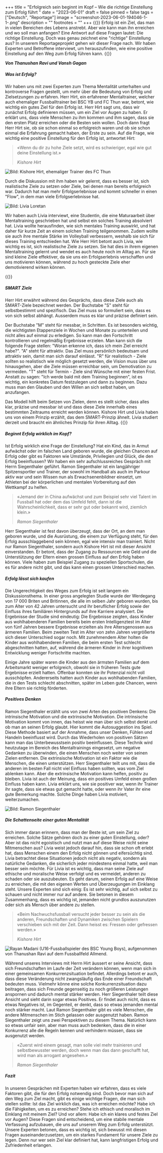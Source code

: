+++
title = "Erfolgreich sein beginnt im Kopf – Wie die richtige Einstellung zum Erfolg führt "
date = "2023-06-01"
draft = false
pinned = false
tags = ["Deutsch", "Reportage"]
image = "screenshot-2023-06-01-194046-1-1-.png"
description = ""
footnotes = ""
+++
{{<lead>}}
Erfolg ist ein Ziel, das man in vielen Bereichen des Lebens anstrebt. Aber wie kann man ihn erreichen und wo soll man anfangen? Eine Antwort auf diese Fragen lautet: Die richtige Einstellung. Doch was genau zeichnet eine "richtige" Einstellung aus? In unserem Reportageprojekt gehen wir dieser Frage nach. Wir haben Experten und Betroffene interviewt, um herauszufinden, wie eine positive Einstellung auf den Weg zum Erfolg führen kann.
{{</lead>}}

***Von Thanushan Ravi und Vansh Gagan***

##### Was ist Erfolg?

Wir haben uns mit zwei Experten zum Thema Mentalität unterhalten und kontroverse Fragen gestellt, um mehr über die Bedeutung von Erfolg und Zielsetzungen zu erfahren. Herr Hirt, ein erfahrener Mentaltrainer, welcher auch ehemaliger Fussballtrainer bei BSC YB und FC Thun war, betont, wie wichtig ein gutes Ziel für den Erfolg ist. Herr Hirt sagt uns, dass wir zunächst Erfolg definieren müssen, um ein Ziel vor Augen zu haben. Er erklärt uns, dass viele Menschen zu ihm kommen und ihm sagen, dass sie den ersten Platz erreichen oder die Besten sein wollen. Doch dann fragt Herr Hirt sie, ob sie schon einmal so erfolgreich waren und ob sie schon einmal die Erfahrung gemacht haben, der Erste zu sein. Auf die Frage, wie wichtig eine positive Einstellung für den Erfolg ist, antwortet Hirt:

> «Wenn du dir zu hohe Ziele setzt, wird es schwieriger, egal wie gut deine Einstellung ist.»
>
> *Kishore Hirt*

![Bild: Kishore Hirt, ehemaliger Trainer des FC Thun](kishore-hirt-mentaltrainer-23.jpg)

Durch die Diskussion mit ihm haben wir gelernt, dass es besser ist, sich realistische Ziele zu setzen oder Ziele, bei denen man bereits erfolgreich war. Dadurch hat man mehr Erfolgserlebnisse und kommt schneller in einen "Flow", in dem man viele Erfolgserlebnisse hat.

![Bild: Livia Loretan](foto-1-.jpeg)

Wir haben auch Livia interviewt, eine Studentin, die eine Maturaarbeit über Mentaltraining geschrieben hat und selbst ein solches Training absolviert hat. Livia wollte herausfinden, wie sich mentales Training auswirkt, und hat daher für kurze Zeit an einem solchen Training teilgenommen.  Zudem wollte sie auch ihre mentale Stärke im Volleyball verbessern, weshalb sie sich für dieses Training entschieden hat. Wie Herr Hirt betont auch Livia, wie wichtig es ist, sich realistische Ziele zu setzen. Sie hat dies in ihrem eigenen Mentaltraining gelernt und wendet es auch heute noch im Alltag an. Für sie sind kleine Ziele effektiver, da sie uns ein Erfolgserlebnis verschaffen und uns motivieren können, während zu hoch gesteckte Ziele eher demotivierend wirken können.

{{<box>}}

##### SMART Ziele

Herr Hirt erwähnt während des Gesprächs, dass diese Ziele auch als SMART-Ziele bezeichnet werden. 
Der Buchstabe "S" steht für selbstbestimmt und spezifisch. Das Ziel muss so formuliert sein, dass es von sich selbst abhängt. Ausserdem muss es klar und präzise definiert sein.

Der Buchstabe "M" steht für messbar, in Schritten. Es ist besonders wichtig, die wichtigsten Etappenziele in Wochen und Monate zu unterteilen und nicht alles auf einmal zu erledigen. So kann man den Fortschritt kontrollieren und regelmäßig Ergebnisse erzielen. Man kann sich die folgende Frage stellen: "Woran erkenne ich, dass ich mein Ziel erreicht habe?".
"A" steht für attraktiv. Das Ziel muss persönlich bedeutsam und attraktiv sein, damit man sich darauf einlässt.
"R" für realistisch - Ziele sollten so realistisch wie möglich gesetzt werden, die Vision muss über uns hinausgehen, aber die Ziele müssen erreichbar sein, um Demotivation zu vermeiden.
"T" steht für Termin - Ziele sind Wünsche mit einer festen Frist. Anstatt zu sagen: "Ich werde bald mit dem Training beginnen", ist es wichtig, ein konkretes Datum festzulegen und dann zu beginnen. Dazu muss man den Glauben und den Willen an sich selbst haben, um anzufangen.

Das Modell hilft beim Setzen von Zielen, denn es stellt sicher, dass alles klar, präzise und messbar ist und dass diese Ziele innerhalb eines bestimmten Zeitraums erreicht werden können. 
Kishore Hirt und Livia haben uns von einem Prinzip erzählt, das dem SMART-Prinzip ähnelt. Livia studiert derzeit und braucht ein ähnliches Prinzip für ihren Alltag.
{{<box>}} 





##### Beginnt Erfolg wirklich im Kopf?

Ist Erfolg wirklich eine Frage der Einstellung? Hat ein Kind, das in Armut aufwächst oder im falschen Land geboren wurde, die gleichen Chancen auf Erfolg oder gibt es Faktoren wie Umstände, Privilegien und Glück, die den Erfolg beeinflussen? 
Wir haben ein sehr aufschlussreiches Gespräch mit Herrn Siegenthaler geführt. Ramon Siegenthaler ist ein langjähriger Spitzensportler und Trainer, der sowohl im Handball als auch im Parkour aktiv war und sein Wissen nun als Erwachsenenbildner einsetzt, um Athleten bei der körperlichen und mentalen Vorbereitung auf den Wettkampf zu helfen.

> «Jemand der in China aufwächst und zum Beispiel sehr viel Talent im Fussball hat oder dem das Umfeld fehlt, dann ist die Wahrscheinlichkeit, dass er sehr gut oder bekannt wird, ziemlich klein.» 
>
> *Ramon Siegenthaler*

Herr Siegenthaler ist fest davon überzeugt, dass der Ort, an dem man geboren wurde, und die Ausrüstung, die einem zur Verfügung steht, für den Erfolg ausschlaggebend sein können, egal wie intensiv man trainiert. 
Nicht nur Ramon Siegenthaler, sondern auch Kishore Hirt ist mit dieser Ansicht einverstanden. Er betont, dass der Zugang zu Ressourcen wie Geld und die Unterstützung der Eltern einen grossen Einfluss auf den Erfolg haben können. Viele haben zum Beispiel Zugang zu speziellen Sportschulen, die es für andere nicht gibt, und das kann einen grossen Unterschied machen.

##### Erfolg lässt sich kaufen

Die Ungerechtigkeit des Weges zum Erfolg ist seit langem ein Diskussionsthema. In einer gross angelegten Studie wurde der Werdegang von 17 000 Briten und Britinnen, die alle im selben Jahr geboren wurden, bis zum Alter von 42 Jahren untersucht und ihr beruflicher Erfolg sowie der Einfluss ihres familiären Hintergrunds auf ihre Karriere analysiert. 
Die Ergebnisse der Studie sind eindeutig: 
Die Ergebnisse zeigten, dass Kinder aus wohlhabenderen Familien bereits beim ersten Intelligenztest im Alter von fünf Jahren bessere Ergebnisse erzielten als ihre Altersgenossen aus ärmeren Familien. Beim zweiten Test im Alter von zehn Jahren vergrößerte sich dieser Unterschied sogar noch. Mit zunehmendem Alter holten die Kinder aus wohlhabenderen Familien, die beim ersten Test schlecht abgeschnitten hatten, auf, während die ärmeren Kinder in ihrer kognitiven Entwicklung weniger Fortschritte machten. 
	
Einige Jahre später waren die Kinder aus den ärmsten Familien auf dem Arbeitsmarkt weniger erfolgreich, obwohl sie in früheren Tests gute Ergebnisse erzielt hatten. Offenbar konnten sie ihr Potenzial nicht voll ausschöpfen. Andererseits hatten auch Kinder aus wohlhabenden Familien, die in den Tests schlecht abschnitten, später im Leben gute Chancen, wenn ihre Eltern sie richtig förderten. 

##### Positives Denken

Ramon Siegenthaler erzählt uns von zwei Arten des positiven Denkens: Die intrinsische Motivation und die extrinsische Motivation. Die intrinsische Motivation kommt von innen, das heisst wie man über sich selbst denkt und ob man an seinen Erfolg glaubt. 
Hier kommt die Autosuggestion ins Spiel. Diese Methode basiert auf der Annahme, dass unser Denken, Fühlen und Handeln beeinflusst wird. Durch das Wiederholen von positiven Sätzen kann man das Unterbewusstsein positiv beeinflussen. Diese Technik wird heutzutage im Bereich des Mentaltrainings eingesetzt, um negative Gedanken zu überwinden, die einen Menschen noch weiter von seinen Zielen entfernen.
Die extrinsische Motivation ist ein Faktor wie die Menschen, die einen unterstützen. Herr Siegenthaler teilt uns mit, dass die anderen im besten Fall nicht viel Einfluss haben sollten, was vom Ziel ablenken kann. Aber die extrinsische Motivation kann helfen, positiv zu bleiben. Livia ist auch der Meinung, dass ein positives Umfeld einen großen Einfluss haben kann. Livia erklärt uns, wie sie positiver war, wenn ihr Trainer ihr sagte, dass sie etwas gut gemacht hatte, oder wenn ihr Vater ihr eine gute Bemerkung machte. Solche Dinge haben Livia motiviert, weiterzumachen.

![Bild: Ramon Siegenthaler](screenshot-2023-06-01-192213.png)

##### Die Schattenseite einer guten Mentalität

Sich immer daran erinnern, dass man der Beste ist, um sein Ziel zu erreichen. Solche Sätze gehören doch zu einer guten Einstellung, oder? Aber ist das nicht egoistisch und nutzt man auf diese Weise nicht seine Mitmenschen aus?
Livia weist jedoch darauf hin, dass sie schon oft erlebt hat, dass Menschen einem den Erfolg nicht gönnen und eifersüchtig sind. Livia betrachtet diese Situationen jedoch nicht als negativ, sondern als natürliche Gedanken, die sicherlich jeder mindestens einmal hatte, weil man besser sein möchte. Für Livia ist es wichtig, dass man seine Ziele auf ethische und moralische Weise verfolgt und es vermeidet, anderen zu schaden oder sie auszubeuten. Es geht darum, seinen Erfolg auf eine Weise zu erreichen, die mit den eigenen Werten und Überzeugungen im Einklang steht.
Unsere Experten sind sich einig: Es ist sehr wichtig, auf sich selbst zu schauen und nicht immer nur auf andere. Sie betonen in diesem Zusammenhang, dass es wichtig ist, jemanden nicht grundlos auszunutzen oder sich als Mensch über andere zu stellen.

> «Beim Nachwuchsfussball versucht jeder besser zu sein als die anderen, Freundschaften und Dynamiken zwischen Spielern verschieben sich mit der Zeit. Dann heisst es: Fressen oder gefressen werden.» 
>
> *Kishore Hirt*

![Rayan Madani (U16-Fussballspieler des BSC Young Boys), aufgenommen von Thanushan Ravi auf dem Fussballfeld Allmend.](screenshot-2023-06-01-194046-1-1-.png)

Während unseres Interviews mit Herrn Hirt äussert er seine Ansicht, dass sich Freundschaften im Laufe der Zeit verändern können, wenn man sich in einer gemeinsamen Konkurrenzsituation befindet. Allerdings betont er auch, dass diese Veränderung nicht zwangsläufig das Ende einer Freundschaft bedeuten muss. Vielmehr könne eine solche Konkurrenzsituation dazu beitragen, dass sich Freunde gegenseitig zu noch größeren Leistungen anspornen und dadurch mental stärker werden. Herr Siegenthaler teilt diese Ansicht und sieht darin sogar etwas Positives. Er findet auch nicht, dass es etwas Negatives ist, im Gegenteil, er denkt, dass so etwas jemanden mental noch stärker macht.
Laut Ramon Siegenthaler gibt es viele Menschen, die andere Mitmenschen im Stich gelassen oder ausgenutzt haben. Ramon Siegenthaler zeigt uns zwei Perspektiven zu diesem Thema. Natürlich kann so etwas unfair sein, aber man muss auch bedenken, dass die in einer Konkurrenz alle die Regeln kennen und verhindern müssen, dass sie ausgenutzt werden.

> «Zuerst wird einem gesagt, man solle viel mehr trainieren und selbstbewusster werden, doch wenn man das dann geschafft hat, wird man als arrogant angesehen.» 
>
> *Ramon Siegenthaler*

##### Fazit

In unseren Gesprächen mit Experten haben wir erfahren, dass es viele Faktoren gibt, die für den Erfolg notwendig sind. Doch bevor man sich auf den Weg zum Ziel macht, gibt es einige wichtige Fragen, die man sich stellen sollte: Ist das Ziel wirklich das, was ich erreichen möchte? Habe ich die Fähigkeiten, um es zu erreichen? Stehe ich ethisch und moralisch im Einklang mit meinem Ziel? Und vor allem: Habe ich ein klares und festes Ziel vor Augen?
Diese Fragen sind entscheidend, um eine stabile mentale Verfassung aufzubauen, die uns auf unserem Weg zum Erfolg unterstützt. Unsere Experten betonen, dass es wichtig ist, sich bewusst mit diesen Fragen auseinanderzusetzen, um ein starkes Fundament für unsere Ziele zu legen. Denn nur wer sein Ziel klar definiert hat, kann langfristigen Erfolg und Zufriedenheit erlangen.
